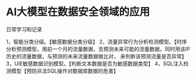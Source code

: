 # AI大模型在数据安全领域的应用
日常学习和记录


1，智能分类分级。【敏感数据分类分级】
2，流量异常行为分析检测模型。【时序分析预测模型，用前一个月的流量数据，去预测未来可能的流量数据，同时用该IP历史的流量数据，与预测的未来流量数据做比对，
	来判断该预测流量是否异常】
3，UIE敏感数据识别模型。【判断文本数据是否为敏感数据类型】
4，SQL注入检测模型【预防非法SQL操作对数据库数据的危害】
